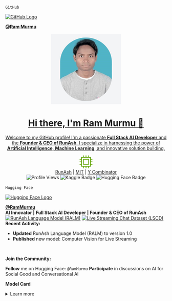 <div align="left">
  
`GitHub`</br>


<a href="https://huggingface.co/RamMurmu">
  <img src="assets/images/github.svg" alt="GitHub Logo" width="30" height="30" />

  </div>
  
 **@Ram Murmu**
 

  
    
        
        
    

<div align="center">
  <img src="assets/images/rammurmu.jpg" alt="Ram Murmu Photo"  rounded="full" width="220" height="220" />
  <h1>Hi there, I'm Ram Murmu 👋</h1>
  <p>Welcome to my GitHub profile! I'm a passionate <b>Full Stack AI Developer</b> and the <b>Founder & CEO of RunAsh</b>. I specialize in harnessing the power of <b>Artificial Intelligence</b>, <b>Machine Learning</b>, and innovative solution building.</p>
 <div align="centre">
 <img src="https://raw.githubusercontent.com/acervenky/animated-github-badges/master/assets/devbadge.gif" alt="" width="40" height="40" />
 </div>
  <a href="https://www.runash.in">RunAsh</a> | <a href="https://www.mit.edu/">MIT</a> | <a href="https://www.ycombinator.com/runash">Y Combinator</a>
  <br>
  <img src="https://komarev.com/ghpvc/?username=rammurmu&color=blue&style=flat-square" alt="Profile Views">
  <img src="https://img.shields.io/badge/-Kaggle-20BEFF?style=flat-square&logo=Kaggle&logoColor=white" alt="Kaggle Badge">
  
  <img src="https://img.shields.io/badge/-Hugging%20Face-42455A?style=flat-square&logo=Hugging%20Face&logoColor=white" alt="Hugging Face Badge">
</div>

 `Hugging Face` 

<a href="https://huggingface.co/RamMurmu">
  <img src="https://huggingface.co/front/assets/huggingface_logo-noborder.svg" alt="Hugging Face Logo" width="30" height="30" />
  
  **@RamMurmu**
</a>
<br>
**AI Innovator | Full Stack AI Developer | Founder & CEO of RunAsh**
<br>
[![RunAsh Language Model (RALM)](https://huggingface.co/RamMurmu/RunAsh-Language-Model/preview)](https://huggingface.co/RamMurmu/RunAsh-Language-Model)
[![Live Streaming Chat Dataset (LSCD)](https://huggingface.co/datasets/RamMurmu/Live-Streaming-Chat-Dataset/preview)](https://huggingface.co/datasets/RamMurmu/Live-Streaming-Chat-Dataset)
<br>
**Recent Activity:**
* **Updated** RunAsh Language Model (RALM) to version 1.0
* **Published** new model: Computer Vision for Live Streaming
<br>

**Join the Community:**
  
 **Follow** me on Hugging Face: `@RamMurmu`
 **Participate** in discussions on AI for Social Good and Conversational AI

**Model Card**

<details><Summary>Learn more</Summary>
  <p>

* **Username:** `@RamMurmu`
* **Name:** Ram Murmu
* **Headline:** AI Innovator | Full Stack AI Developer | Founder & CEO of RunAsh
* **Location:** Global (MIT, USA)
* **Avatar:** <a href="https://huggingface.co/RamMurmu">
  <img src="assets/images/RAM MURMU PHOTO .jpg" alt="RAMMURMU Avatar" width="30" height="30" />

**Profile Sections:**

1. **About Me:**
	* **Brief Bio:** "Driving AI innovation as a Full Stack AI Developer and Founder & CEO of RunAsh. Passionate about harnessing AI for social impact."
	* **Links:**
		+ **GitHub:** `https://github.com/rammurmu`
		+ **RunAsh:** `https://www.runash.in`
		+ **LinkedIn:** `https://linkedin.com/in/rammurmu`
		+ **Twitter:** `https://twitter.com/rammurmuu`
2. **Models:**
	* **Featured Model:**
		- **RunAsh Language Model (RALM)**: "A cutting-edge language model for live streaming chatbots, built with Transformers and fine-tuned on a custom dataset."
		- **Model Card:**
			- **Accuracy:** 95.2%
			- **F1 Score:** 92.5%
			- **Dataset:** Live Streaming Chat Dataset (LSCD)
	* **Other Models:**
		- **Computer Vision for Live Streaming**: "Object detection and tracking for enhanced live streaming experiences."
		- **Conversational AI for Customer Support**: "Intent recognition and response generation for automated support chatbots."
		- **Emotion Detection for Mental Health**: "AI-powered emotion detection for mental health support systems."
3. **Datasets:**
	* **Featured Dataset:**
		- **Live Streaming Chat Dataset (LSCD)**: "A unique dataset of live streaming chats, annotated for conversational AI training."
		- **Dataset Card:**
			- **Size:** 10,000+ samples
			- **Format:** JSON
			- **Annotations:** Intent, entities, and sentiment
	* **Other Datasets:**
		- **RunAsh User Behavior Dataset**: "Aggregated user behavior data for improving live streaming experiences."
		- **Sentiment Behaviour Support Conversations**: "A dataset of conversations for training sentiment behaviour support chatbots."
4. **Projects:**
	* **RunAsh Live**: "AI-powered live streaming platform for seamless interactions."
	* **RunAsh Chat**: "Intelligent chat systems for live streaming and beyond."
	* **Sentiment Behaviour Support Bot**: "An AI-powered chatbot for sentiment behaviour support and resources."
5. **Badges:**
	* **Hugging Face Ambassador**
	* **Transformers Mastery**
	* **AI for Social Good**
	* **Conversational AI Expert**
6. **Activity:**
	* **Recent Models:**
		- **Updated** RunAsh Language Model (RALM) to version 1.0
		- **Published** new model: Computer Vision for Live Streaming
	* **Recent Datasets:**
		- **Updated** Live Streaming Chat Dataset (LSCD) to version 1.0
		- **Published** new dataset: Mental Health Support Conversations
7. **Community:**
	* **Followers:** 0+
	* **Following:** 50+
	* **Discussions:**
		- **Started** discussion on "Ethics in AI for Social Good"
		- **Participated** in discussion on "Conversational AI for Customer Support"



**Note:**

</p>

---
<details><Summary>Learn more</Summary>
  <p>
    
### **Table of Contents**
- **[About Me](#about-me)**
- **[Academic & Professional Journey](#academic--professional-journey)**
- **[Research Interests](#research-interests)**
- **[Learning & Projects](#learning--projects)**
- **[Open Source Stacks](#open-source-stacks)**
- **[AI & ML Stacks](#ai--ml-stacks)**
- **[Profiles](#profiles)**
- **[Get in Touch](#get-in-touch)**
- **[Contributions & Feedback](#contributions--feedback)**
- **[License](#license)**


---

### **About Me**
🎓 **Currently Learning at**: [Massachusetts Institute of Technology (MIT)](https://www.mit.edu/)  
🌱 **Accelerated by**: [Y Combinator (YC)](https://www.ycombinator.com/runash)  
💡 **Passionate About**: Creating AI-powered solutions to revolutionize the live streaming marketplace.  
**Core Values**: Discipline, Collaboration, and the Power of Open Source.
<br>

<iframe src="https://github.com/santosjorge/cufflinks" title="cufflinks" frameborder="0" width="100%" height="150" align="center"></iframe>

</br>

**Join the Movement: Revolutionizing Real-World Experiences**
<details><Summary>Learn more</Summary>
  <p>
    
**Our Commitment:**
We're dedicated to crafting innovative solutions that bring **authenticity** to real-world experiences. By merging creativity with technology, we're shaping the future of interactive engagements.

**Collaboration Opportunities:**
👥 **Let's Build Together!** I invite you to collaborate with me on [**GitHub**](https://github.com/rammurmu/), where we can co-create and push the boundaries of what's possible.

**Core Values:**
💪 **Discipline** and **Potential** are the dual engines driving our journey. We believe that with persistence and creativity, we can overcome any obstacle and achieve greatness.

**Get in Touch:**
📲 **Reach Out Anytime!** Whether you have a question, a project idea, or just want to say hello, please don't hesitate to contact me at [**runashInc@outlook.com**](mailto:runashInc@outlook.com).

**Our Love for Open Source:**
❤️ **We ❤️ Open Source!** We're passionate about the open-source community and its power to democratize innovation. We **believe** in its potential, **trust** in its collaborative spirit, and **use** it to fuel our own projects.

</p>

**The Pulse of RunAsh: Our Interconnected Live Seller Community ❤️**
<details><Summary>Learn more</Summary>
  <p>
    
**The Heart of RunAsh:**
Our **Open Seller Community** is the vibrant, beating heart of the RunAsh AI Live Streaming Platform. This dynamic ecosystem is the **foundation** upon which we build, innovate, and thrive.

**Interconnected for Success:**
🌐 **United We Thrive**: Our community is intentionally designed to foster meaningful connections among live sellers, promoting:
	* **Collaborative Learning**: Share knowledge, expertise, and best practices.
	* **Mutual Support**: Lift each other up through challenges and celebrations.
	* **Collective Growth**: Drive innovation and progress together.

**Fundamental to Our Approach:**
🔩 **Community-Driven Software Development**: We build software that is:
	* **Informed by Your Needs**: Direct feedback loops ensure our platform meets your evolving requirements.
	* **Enhanced by Your Insights**: Collaborative problem-solving leads to more effective solutions.
	* **Empowered by Your Success**: Our community's achievements are our greatest measure of success.

**Join the Rhythm of Our Community:**
🎵 **Become a Part of Our Vibrant Ecosystem**:
	* **Connect with Fellow Sellers**: Forge lasting relationships and partnerships.
	* **Shape the Future of Live Streaming**: Contribute to the development of our platform.
	* **Elevate Your Live Selling Experience**: Unlock the full potential of RunAsh AI.

</p>

**Ecosystem Stewardship: Contributing to the Platforms that Power Us**
<details><Summary>Learn more</Summary>
  <p>
    
**Giving Back to the Ecosystem:**
🌿 **We Contribute to the Platforms We Rely On**: As a live streaming innovator, we recognize the importance of giving back to the ecosystem that enables our success. We actively contribute to the platforms that power our live streaming capabilities, ensuring their continued growth and improvement.

**Dual Commitment:**
🔄 **Maintaining Our Own Open Source Project**:
	* **RunAsh Open Source Initiative**: We're dedicated to maintaining our own open source project, which serves as the foundation for our live streaming platform.
	* **Community-Driven Development**: Our open source project is developed in collaboration with our community, ensuring that it meets the evolving needs of live streamers.

**Contribution Highlights:**

* **Platform Contributions**:
	+ **Code Contributions**: We regularly submit code improvements to the platforms we rely on.
	+ **Feature Enhancements**: Our contributions often focus on enhancing features that benefit the broader live streaming community.
* **Open Source Project Milestones**:
	+ **Release Cycles**: We maintain a regular release cycle for our open source project, ensuring timely updates and security patches.
	+ **Community Engagement**: Our open source project has attracted a vibrant community of contributors, with [X] contributors and [Y] pull requests in the last quarter.

**Why We Contribute:**
🤝 **Empowering the Live Streaming Ecosystem**:
	* **Interdependence**: We recognize that our success is tied to the health and growth of the ecosystem.
	* **Innovation Acceleration**: By contributing to the ecosystem, we accelerate innovation and create new opportunities for live streamers.
	* **Community Building**: Our contributions foster a sense of community and shared ownership among live streaming stakeholders.


**Get Involved:**
👥 **Join Our Open Source Community**:
	* **Contribute Code**: Share your development expertise and contribute to our open source project.
	* **Report Issues**: Help us improve by reporting any issues you encounter with our project.
	* **Provide Feedback**: Share your thoughts on our project's direction and feature roadmap.


</p>
---


### **Academic & Professional Journey**
<details><Summary>Learn more</Summary>
  <p>
    
| **Institution/Platform** | **Logo** | **Brief** |
| :--------------------: | :------: | :-------: |
| **MIT**                | <img src="assets/images/MIT.png" alt="MIT" width="40" height="40" /> | Pursuing [Program](link) |
| **Y Combinator**       | <img src="assets/images/YC.png" alt="Y Combinator" width="40" height="40" /> | Accelerating RunAsh |
| **GitHub**             | <img src="assets/images/github.svg" alt="GitHub" width="40" height="40" /> | Open Source Contributions |
| **HuggingFace**        | <img src="assets/images/hugging.png" alt="HuggingFace" width="40" height="40" /> | AI Model Development |
| **Kaggle**             | <img src="assets/images/Kaggle.svg" alt="Kaggle" width="40" height="40" /> | Machine Learning Competitions |

</p>

---

<details><Summary>Learn more</Summary>
  <p>
    
### **Research Interests**
- **Large Language Models (LLMs)**
- **Natural Language Processing (NLP)**
- **Computer Vision**
- **Video Language Models**

---

### **Learning & Projects**
#### **We Learn**
- **AI/ML Fundamentals**
- **Deep Learning**
- **Computer Vision**
- **NLP**
- **Programming Languages**: Python, JavaScript, TypeScript
- **Frameworks**: React, Node.js
- **Data Visualization**
- **AI Ethics**
- **Feature & Prompt Engineering**

#### **We Build**
- **Open Source Projects**
  - **[RunAsh](https://www.runash.in)**: AI-powered live-streaming platform
  - **[RunAsh Live](https://runash.in/live/ai)**: AI-driven live streaming
  - **[RunAsh Chat](link)**: Intelligent chat systems
  - **[RunAsh AI](link)**: Advanced AI solutions
- **Video Classification Models**
- **Progressive Web Applications**

---

### **Open Source Stacks**
| **Stack** | **Logo** | **Brief** |
| :------: | :------: | :-------: |
| **GitHub** | <img src="assets/images/github.svg" alt="GitHub" width="40" height="40" /> | Hosting and collaborating on open source projects. |
| **GitLab** | <img src="assets/images/gitlab.svg" alt="GitLab" width="40" height="40" /> | Utilizing CI/CD pipelines for streamlined development. |
| **OpenCV** | <img src="assets/images/opencv.png" alt="OpenCV" width="40" height="40" /> | Leveraging computer vision libraries for innovative projects. |

---

### **AI & ML Stacks**
| **Stack** | **Logo** | **Brief** |
| :------: | :------: | :-------: |
| **TensorFlow** | <img src="assets/images/tensorflow.png" alt="TensorFlow" width="40" height="40" /> | Building scalable machine learning models. |
| **PyTorch** | <img src="assets/images/pytorch.png" alt="PyTorch" width="40" height="40" /> | Rapid prototyping and research with dynamic computation graphs. |
| **Scikit-Learn** | <img src="assets/images/scikit-learn.png" alt="Scikit-Learn" width="40" height="40" /> | Efficiently integrating machine learning into projects. |

---
</p>

<details><Summary>Learn more</Summary>
  <p>
    
### **Profiles**
- **[GitHub](https://github.com/rammurmu)**: Explore my open source projects and contributions.
- **[HuggingFace](https://huggingface.co/rammurmu)**: Discover my AI models and experiments.
  - **Model Showcase**: [RunAsh Language Model](link) for live streaming chatbots.
  - **Datasets**: [Live Streaming Chat Dataset](link) for training conversational AI.
- **[Kaggle](https://www.kaggle.com/rammurmu)**: Check out my machine learning competitions and notebooks.
  - **Competition Showcase**: [RunAsh Computer Vision Challenge](link)
  - **Notebook Showcase**: [AI-powered Live Streaming Analytics](link)
- **[Twitter](https://x.com/rammurmuu)**: Follow me for AI, tech, and innovation insights.
- **[LinkedIn](https://linkedin.com/in/rammurmu)**: Connect for professional opportunities and collaborations.

---

### **Get in Touch**
<div align="center">
  <a href="https://github.com/rammurmu">
    <img src="assets/images/github.svg" alt="GitHub" width="30" height="30" />
  </a>
  <a href="https://huggingface.co/rammurmu">
    <img src="assets/images/hugging.png" alt="HuggingFace" width="30" height="30" />
  </a>
  <a href="https://www.kaggle.com/rammurmu">
    <img src="assets/images/Kaggle.svg" alt="Kaggle" width="30" height="30" />
  </a>
  <a href="https://x.com/rammurmuu">
    <img src="assets/images/x.svg" alt="Twitter" width="30" height="30" />
  </a>
  <a href="https://linkedin.com/in/rammurmu">
    <img src="assets/images/linkedin.svg" alt="LinkedIn" width="30" height="30" />
  </a>
  <br>
  
 **Email** [rammurmu@outlook.in](mailto:rammurmu@outlook.in)
  
  <br>
  <img src="https://media.giphy.com/media/L3nWgwFp3hXrDX9Rmy/giphy.gif" alt="Animation" width="100" height="100" align="center">
  <br>
  
  **Schedule a Meeting** [Schedule Link](https://)
  
  <br>
  
  **Subscribe to Newsletter** [Newsletter Link](https://)
  
</div>

---

### **Contributions & Feedback**
- **Open Source Contributions**: [RunAsh Live](https://runash.in/live/ai) and more on GitHub.
- **Your Feedback Matters**: [Send Feedback](mailto:rammurmu@outlook.in)
- **Report a Bug**: [Bug Report Form](link)
- **Request a Feature**: [Feature Request Form](link)

---

### **License**
[![MIT License](https://img.shields.io/badge/License-MIT-green.svg)](https://choosealicense.com/licenses/mit/)
This project is licensed under the **MIT License**. See [LICENSE](LICENSE) for details.

---

### **Project Statistics**
| **Statistic** | **Value** |
| :----------: | :------: |
| **GitHub Stars**: |![GitHub Stars](https://img.shields.io/github/stars/rammurmu/RunAsh?style=social) |
| **GitHub Forks**: |![GitHub Forks](https://img.shields.io/github/forks/rammurmu/RunAsh?style=social) |
| **Kaggle Followers**: |![Kaggle Followers](https://img.shields.io/badge/Kaggle-Followers-20BEFF?style=social) |

---

### **Support**
- **Buy Me a Coffee**: [Coffee Link](link)
- **Sponsor on GitHub**: [Sponsor Link](link)
- **Patreon**: [Patreon Link](link)

---

### **Acknowledgments**
- **Special Thanks to**: [List of Contributors/Organizations]
- **Inspired by**: [List of Inspirations]

</p>

<!---

Ram Murmu/rammurmu is a ✨ special ✨ repository because its `README.md` (this file) appears on your GitHub profile.

You can click the Preview link to take a look at your changes.

--->
